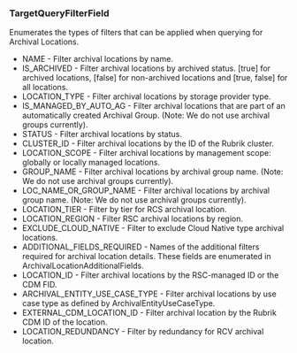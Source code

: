 ### TargetQueryFilterField
Enumerates the types of filters that can be applied when querying for
 Archival Locations.

- NAME - Filter archival locations by name.
- IS_ARCHIVED - Filter archival locations by archived status. [true] for archived
 locations, [false] for non-archived locations and [true, false] for
 all locations.
- LOCATION_TYPE - Filter archival locations by storage provider type.
- IS_MANAGED_BY_AUTO_AG - Filter archival locations that are part of an automatically
 created Archival Group. (Note: We do not use archival groups
 currently).
- STATUS - Filter archival locations by status.
- CLUSTER_ID - Filter archival locations by the ID of the Rubrik cluster.
- LOCATION_SCOPE - Filter archival locations by management scope: globally or locally
 managed locations.
- GROUP_NAME - Filter archival locations by archival group name. (Note: We do not
 use archival groups currently).
- LOC_NAME_OR_GROUP_NAME - Filter archival locations by archival group name. (Note: We do not
 use archival groups currently).
- LOCATION_TIER - Filter by tier for RCS archival location.
- LOCATION_REGION - Filter RSC archival locations by region.
- EXCLUDE_CLOUD_NATIVE - Filter to exclude Cloud Native type archival locations.
- ADDITIONAL_FIELDS_REQUIRED - Names of the additional filters required for archival location
 details. These fields are enumerated in
 ArchivalLocationAdditionalFields.
- LOCATION_ID - Filter archival locations by the RSC-managed ID or the CDM FID.
- ARCHIVAL_ENTITY_USE_CASE_TYPE - Filter archival locations by use case type as defined by
 ArchivalEntityUseCaseType.
- EXTERNAL_CDM_LOCATION_ID - Filter archival location by the Rubrik CDM ID of the location.
- LOCATION_REDUNDANCY - Filter by redundancy for RCV archival location.
